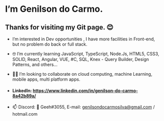 # I’m Genilson do Carmo.



## Thanks for visiting my Git page. 😊



- I’m interested in Dev opportunities , I have more facilities in Front-end, but no problem do back or full stack.

- 🤓 I’m currently learning  JavaScript, TypeScript, Node.Js, HTML5, CSS3, SOLID, React, Angular, VUE, #C, SQL, Knex - Query Builder, Design Patterns, and others... 

- 🐱‍💻 I’m looking to collaborate on cloud computing, machine Learning, mobile apps, multi platform apps.

- #### LinkedIn: https://www.linkedin.com/in/genilson-do-carmo-8a42b89a/

- 📫  Discord: 👑 Geeh#3055, E-mail: genilsondocarmosilva@gmail.com / hotmail.com

<!---
GenilsonDC/GenilsonDC is a ✨ special ✨ repository because its `README.md` (this file) appears on your GitHub profile.
You can click the Preview link to take a look at your changes.
--->
